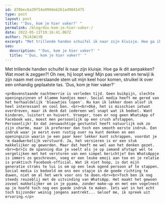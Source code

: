```yaml
---
id: d70bec6a39f54a999deb261ad9841475
type: post
layout: post
title: "'Dus, kom je hier vaker?' "
permalink: /blog/dus-kom-je-hier-vaker-/
date: 2022-05-11T19:16:41.067Z
author: 7biA1WiYB
excerpt: "Met trillende handen schuifel ik naar zijn kluisje. Hoe ga ik dit aanpakken? Wat moet ik zeggen?! Oh nee, hij loopt weg! Mijn pas versnelt en terwijl ik zijn naam met overslaande stem uit mijn keel hoor komen, struikel ik over een onhandig geplaatste tas. 'Dus, kom je hier vaker?'   "
seo:
  description: "'Dus, kom je hier vaker?' "
  title: "'Dus, kom je hier vaker?' "
---
```

Met trillende handen schuifel ik naar zijn kluisje. Hoe ga ik dit aanpakken? Wat moet ik zeggen?! Oh nee, hij loopt weg! Mijn pas versnelt en terwijl ik zijn naam met overslaande stem uit mijn keel hoor komen, struikel ik over een onhandig geplaatste tas. 'Dus, kom je hier vaker?'   

    <p>Bovenstaande nachtmerrie is verleden tijd. Geen buikpijn, slechte openingszinnen of klamme handjes meer. Social media heeft me gered van het herhaaldelijk 'blauwtjes lopen'. Nu kan ik lekker doen alsof ik heel interessant en cool ben. <br><br>Oké, het is misschien ietwat overdreven, maar ik denk dat iedereen wel snapt wat ik bedoel. Want kinderen, luistert en huivert. Vroeger, toen er nog geen WhatsApp of Facebook was, moest men persoonlijk op een crush afstappen. Persoonlijk! En dat zenuwachtige gestuntel heeft natuurlijk ook zo zijn charme, maar ik prefereer dan toch een smooth eerste indruk. Een indruk waar je eerst even rustig over na kunt denken en een openingszin waarin je een paar keer lekker kunt schrappen, voordat je 'm daadwerkelijk verstuurd. Ja, het versieren is er een stuk makkelijker op geworden. Maar dat heeft me wel aan het denken gezet.<br><br>Is de spanning die je voelt als je op iemand afstapt wel te vergelijken met het versturen van een simpel berichtje? Een WhatsAppje is immers zo geschreven, voeg er een leuke emoji aan toe en je relatie is praktisch Facebook-official. Wat ik niet hoop, is dat mijn generatie straks te lui is om op een leuk ogend persoon af te stappen. Social media is bedoeld om ons een stapje in de goede richting te duwen, niet om al het werk voor ons te doen.<br><br>Toch ben ik nog steeds reuzeblij met de uitvinding van WhatsApp. Het maakt het gewoon zoveel makkelijker om in je pyama, zonder make-up en met een vogelnest op je hoofd toch nog een goede indruk te maken. Iets wat in het echt toch bijzonder weinig jongens aantrekt... Geloof me, ik spreek uit ervaring.</p>  
